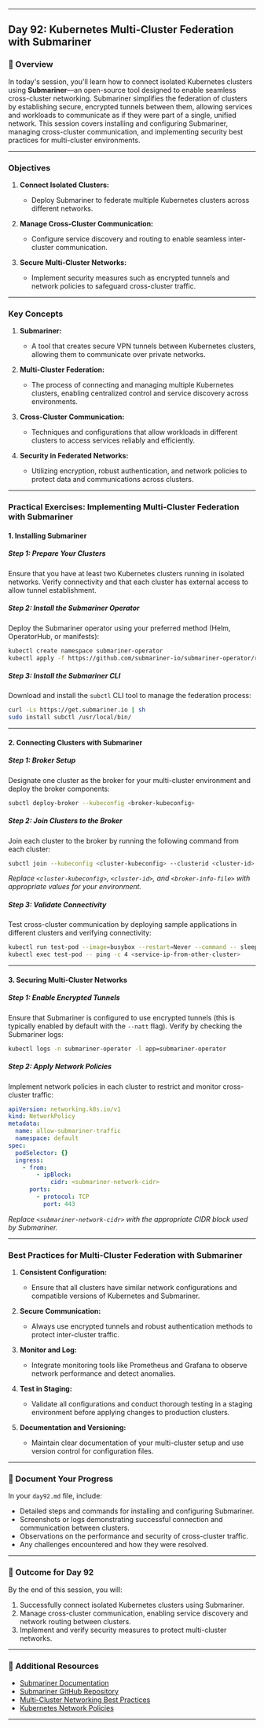 ﻿---

## Day 92: Kubernetes Multi-Cluster Federation with Submariner

### 📘 Overview

In today's session, you'll learn how to connect isolated Kubernetes clusters using **Submariner**—an open-source tool designed to enable seamless cross-cluster networking. Submariner simplifies the federation of clusters by establishing secure, encrypted tunnels between them, allowing services and workloads to communicate as if they were part of a single, unified network. This session covers installing and configuring Submariner, managing cross-cluster communication, and implementing security best practices for multi-cluster environments.

---

### Objectives

1. **Connect Isolated Clusters:**  
   - Deploy Submariner to federate multiple Kubernetes clusters across different networks.
   
2. **Manage Cross-Cluster Communication:**  
   - Configure service discovery and routing to enable seamless inter-cluster communication.
   
3. **Secure Multi-Cluster Networks:**  
   - Implement security measures such as encrypted tunnels and network policies to safeguard cross-cluster traffic.

---

### Key Concepts

1. **Submariner:**  
   - A tool that creates secure VPN tunnels between Kubernetes clusters, allowing them to communicate over private networks.
   
2. **Multi-Cluster Federation:**  
   - The process of connecting and managing multiple Kubernetes clusters, enabling centralized control and service discovery across environments.
   
3. **Cross-Cluster Communication:**  
   - Techniques and configurations that allow workloads in different clusters to access services reliably and efficiently.
   
4. **Security in Federated Networks:**  
   - Utilizing encryption, robust authentication, and network policies to protect data and communications across clusters.

---


### Practical Exercises: Implementing Multi-Cluster Federation with Submariner

#### 1. Installing Submariner

##### Step 1: Prepare Your Clusters  
Ensure that you have at least two Kubernetes clusters running in isolated networks. Verify connectivity and that each cluster has external access to allow tunnel establishment.

##### Step 2: Install the Submariner Operator  
Deploy the Submariner operator using your preferred method (Helm, OperatorHub, or manifests):
```bash
kubectl create namespace submariner-operator
kubectl apply -f https://github.com/submariner-io/submariner-operator/releases/download/v0.11.0/submariner-operator.yaml -n submariner-operator
```

##### Step 3: Install the Submariner CLI  
Download and install the `subctl` CLI tool to manage the federation process:
```bash
curl -Ls https://get.submariner.io | sh
sudo install subctl /usr/local/bin/
```

---

#### 2. Connecting Clusters with Submariner

##### Step 1: Broker Setup  
Designate one cluster as the broker for your multi-cluster environment and deploy the broker components:
```bash
subctl deploy-broker --kubeconfig <broker-kubeconfig>
```

##### Step 2: Join Clusters to the Broker  
Join each cluster to the broker by running the following command from each cluster:
```bash
subctl join --kubeconfig <cluster-kubeconfig> --clusterid <cluster-id> --natt=true <broker-info-file>
```
*Replace `<cluster-kubeconfig>`, `<cluster-id>`, and `<broker-info-file>` with appropriate values for your environment.*

##### Step 3: Validate Connectivity  
Test cross-cluster communication by deploying sample applications in different clusters and verifying connectivity:
```bash
kubectl run test-pod --image=busybox --restart=Never --command -- sleep 3600
kubectl exec test-pod -- ping -c 4 <service-ip-from-other-cluster>
```

---

#### 3. Securing Multi-Cluster Networks

##### Step 1: Enable Encrypted Tunnels  
Ensure that Submariner is configured to use encrypted tunnels (this is typically enabled by default with the `--natt` flag). Verify by checking the Submariner logs:
```bash
kubectl logs -n submariner-operator -l app=submariner-operator
```

##### Step 2: Apply Network Policies  
Implement network policies in each cluster to restrict and monitor cross-cluster traffic:
```yaml
apiVersion: networking.k8s.io/v1
kind: NetworkPolicy
metadata:
  name: allow-submariner-traffic
  namespace: default
spec:
  podSelector: {}
  ingress:
    - from:
        - ipBlock:
            cidr: <submariner-network-cidr>
      ports:
        - protocol: TCP
          port: 443
```
*Replace `<submariner-network-cidr>` with the appropriate CIDR block used by Submariner.*

---


### Best Practices for Multi-Cluster Federation with Submariner

1. **Consistent Configuration:**  
   - Ensure that all clusters have similar network configurations and compatible versions of Kubernetes and Submariner.

2. **Secure Communication:**  
   - Always use encrypted tunnels and robust authentication methods to protect inter-cluster traffic.

3. **Monitor and Log:**  
   - Integrate monitoring tools like Prometheus and Grafana to observe network performance and detect anomalies.

4. **Test in Staging:**  
   - Validate all configurations and conduct thorough testing in a staging environment before applying changes to production clusters.

5. **Documentation and Versioning:**  
   - Maintain clear documentation of your multi-cluster setup and use version control for configuration files.

---


### 📝 Document Your Progress

In your `day92.md` file, include:
- Detailed steps and commands for installing and configuring Submariner.
- Screenshots or logs demonstrating successful connection and communication between clusters.
- Observations on the performance and security of cross-cluster traffic.
- Any challenges encountered and how they were resolved.

---

### 🎯 Outcome for Day 92

By the end of this session, you will:
1. Successfully connect isolated Kubernetes clusters using Submariner.
2. Manage cross-cluster communication, enabling service discovery and network routing between clusters.
3. Implement and verify security measures to protect multi-cluster networks.

---

### 🔗 Additional Resources

- [Submariner Documentation](https://submariner.io/documentation/)
- [Submariner GitHub Repository](https://github.com/submariner-io/submariner)
- [Multi-Cluster Networking Best Practices](https://kubernetes.io/docs/concepts/cluster-administration/multi-cluster/)
- [Kubernetes Network Policies](https://kubernetes.io/docs/concepts/services-networking/network-policies/)

---